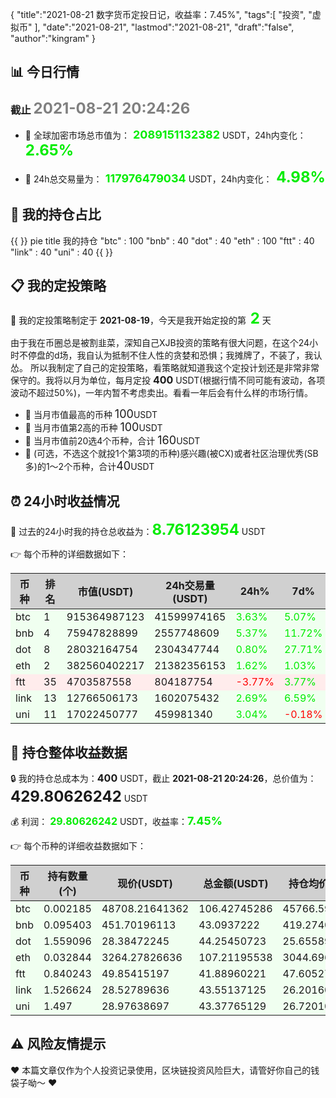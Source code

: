 {
  "title":"2021-08-21 数字货币定投日记，收益率：7.45%",
  "tags":[
    "投资",
    "虚拟币"
  ],
  "date":"2021-08-21",
  "lastmod":"2021-08-21",
  "draft":"false",
  "author":"kingram"
}

##  📊 今日行情
### 截止 <font color=grey size=5 >**2021-08-21 20:24:26**</font>
- 🍖 全球加密市场总市值为：<font color=#00EC00 size=4 > **2089151132382**</font> USDT，24h内变化：<font color=#00EC00 size=5 > **2.65%**</font>

- 🍤 24h总交易量为：<font color=#00EC00 size=4 > **117976479034**</font> USDT，24h内变化：<font color=#00EC00 size=5 > **4.98%**</font>

## 🎨 我的持仓占比
{{ <mermaid> }}
	pie title 我的持仓
	"btc" : 100
	"bnb" : 40
	"dot" : 40
	"eth" : 100
	"ftt" : 40
	"link" : 40
	"uni" : 40
{{ </mermaid> }}

## 📋 我的定投策略
📎 我的定投策略制定于 **2021-08-19**，今天是我开始定投的第<font color=#00EC00 size=5 > **2**</font> 天

<div>由于我在币圈总是被割韭菜，深知自己XJB投资的策略有很大问题，在这个24小时不停盘的d场，我自认为抵制不住人性的贪婪和恐惧；我摊牌了，不装了，我认怂。
所以我制定了自己的定投策略，看策略就知道我这个定投计划还是非常非常保守的。我将以月为单位，每月定投 <font size=3 ><strong> 400 </strong></font> USDT(根据行情不同可能有波动，各项波动不超过50%)，一年内暂不考虑卖出。看看一年后会有什么样的市场行情。</div>

- 🥇 当月市值最高的币种 <font size=4 >100</font>USDT
- 🥈 当月市值第2高的币种 <font size=4 >100</font>USDT
- 🥉 当月市值前20选4个币种，合计 <font size=4 >160</font>USDT
- 🏅 (可选，不选这个就投1个第3项的币种)感兴趣(被CX)或者社区治理优秀(SB多)的1～2个币种，合计<font size=4 >40</font>USDT

## ⏰ 24小时收益情况
📌 过去的24小时我的持仓总收益为：<font color=#00EC00 size=5 >**8.76123954**</font> USDT

👉 每个币种的详细数据如下：
<table>
    <thead><tr bgcolor="#d0d0d0" ><th>币种</th><th>排名</th><th>市值(USDT)</th><th>24h交易量(USDT)</th><th>24h%</th><th>7d%</th><th>24h收益</th></tr></thead>
    <tbody>
    <tr>
        <td bgcolor=#F0FFF0>btc</td>
        <td bgcolor=#F0FFF0>1</td>
        <td bgcolor=#F0FFF0>915364987123</td>
        <td bgcolor=#F0FFF0>41599974165</td>
        <td bgcolor=#F0FFF0><font color=#00EC00>3.63%</font></td>
        <td bgcolor=#F0FFF0><font color=#00EC00>5.07%</font></td>
        <td bgcolor=#F0FFF0><font color=#00EC00 size=3 ><strong>3.73168545</strong></font></td>
    </tr>
    <tr>
        <td bgcolor=#F0FFF0>bnb</td>
        <td bgcolor=#F0FFF0>4</td>
        <td bgcolor=#F0FFF0>75947828899</td>
        <td bgcolor=#F0FFF0>2557748609</td>
        <td bgcolor=#F0FFF0><font color=#00EC00>5.37%</font></td>
        <td bgcolor=#F0FFF0><font color=#00EC00>11.72%</font></td>
        <td bgcolor=#F0FFF0><font color=#00EC00 size=3 ><strong>2.19428338</strong></font></td>
    </tr>
    <tr>
        <td bgcolor=#F0FFF0>dot</td>
        <td bgcolor=#F0FFF0>8</td>
        <td bgcolor=#F0FFF0>28032164754</td>
        <td bgcolor=#F0FFF0>2304347744</td>
        <td bgcolor=#F0FFF0><font color=#00EC00>0.80%</font></td>
        <td bgcolor=#F0FFF0><font color=#00EC00>27.71%</font></td>
        <td bgcolor=#F0FFF0><font color=#00EC00 size=3 ><strong>0.35127992</strong></font></td>
    </tr>
    <tr>
        <td bgcolor=#F0FFF0>eth</td>
        <td bgcolor=#F0FFF0>2</td>
        <td bgcolor=#F0FFF0>382560402217</td>
        <td bgcolor=#F0FFF0>21382356153</td>
        <td bgcolor=#F0FFF0><font color=#00EC00>1.62%</font></td>
        <td bgcolor=#F0FFF0><font color=#00EC00>1.03%</font></td>
        <td bgcolor=#F0FFF0><font color=#00EC00 size=3 ><strong>1.70680864</strong></font></td>
    </tr>
    <tr>
        <td bgcolor=#FFECEC>ftt</td>
        <td bgcolor=#FFECEC>35</td>
        <td bgcolor=#FFECEC>4703587558</td>
        <td bgcolor=#FFECEC>804187754</td>
        <td bgcolor=#FFECEC><font color=#FF0000>-3.77%</font></td>
        <td bgcolor=#FFECEC><font color=#00EC00>3.77%</font></td>
        <td bgcolor=#FFECEC><font color=#FF0000 size=3 ><strong>-1.64267362</strong></font></td>
    </tr>
    <tr>
        <td bgcolor=#F0FFF0>link</td>
        <td bgcolor=#F0FFF0>13</td>
        <td bgcolor=#F0FFF0>12766506173</td>
        <td bgcolor=#F0FFF0>1602075432</td>
        <td bgcolor=#F0FFF0><font color=#00EC00>2.69%</font></td>
        <td bgcolor=#F0FFF0><font color=#00EC00>6.59%</font></td>
        <td bgcolor=#F0FFF0><font color=#00EC00 size=3 ><strong>1.14108353</strong></font></td>
    </tr>
    <tr>
        <td bgcolor=#F0FFF0>uni</td>
        <td bgcolor=#F0FFF0>11</td>
        <td bgcolor=#F0FFF0>17022450777</td>
        <td bgcolor=#F0FFF0>459981340</td>
        <td bgcolor=#F0FFF0><font color=#00EC00>3.04%</font></td>
        <td bgcolor=#F0FFF0><font color=#FF0000>-0.18%</font></td>
        <td bgcolor=#F0FFF0><font color=#00EC00 size=3 ><strong>1.27877224</strong></font></td>
    </tr>
    </tbody>
</table>

## 🎯 持仓整体收益数据

🔒 我的持仓总成本为：<font size=3 >**400**</font> USDT，截止 **2021-08-21 20:24:26**，总价值为：<font  size=5 >**429.80626242**</font> USDT

💰 利润： <font color=#00EC00 size=3 >**29.80626242**</font> USDT，收益率：<font color=#00EC00 size=4 >**7.45%**</font>

👉 每个币种的详细收益数据如下：

<table>
    <thead><tr bgcolor="#d0d0d0" ><th>币种</th><th>持有数量(个)</th><th>现价(USDT)</th><th>总金额(USDT)</th><th>持仓均价(USDT)</th><th>成本(USDT)</th><th>利润(USDT)</th><th>收益率</th></tr></thead>
    <tbody>
    <tr>
        <td bgcolor=#F0FFF0>btc</td>
        <td bgcolor=#F0FFF0>0.002185</td>
        <td bgcolor=#F0FFF0>48708.21641362</td>
        <td bgcolor=#F0FFF0>106.42745286</td>
        <td bgcolor=#F0FFF0>45766.59038902</td>
        <td bgcolor=#F0FFF0>100</td>
        <td bgcolor=#F0FFF0>6.42745286</td>
        <td bgcolor=#F0FFF0><font color=#00EC00 size=3 ><strong>6.43%</strong></font></td>
    </tr>
    <tr>
        <td bgcolor=#F0FFF0>bnb</td>
        <td bgcolor=#F0FFF0>0.095403</td>
        <td bgcolor=#F0FFF0>451.70196113</td>
        <td bgcolor=#F0FFF0>43.0937222</td>
        <td bgcolor=#F0FFF0>419.27402702</td>
        <td bgcolor=#F0FFF0>40</td>
        <td bgcolor=#F0FFF0>3.0937222</td>
        <td bgcolor=#F0FFF0><font color=#00EC00 size=3 ><strong>7.73%</strong></font></td>
    </tr>
    <tr>
        <td bgcolor=#F0FFF0>dot</td>
        <td bgcolor=#F0FFF0>1.559096</td>
        <td bgcolor=#F0FFF0>28.38472245</td>
        <td bgcolor=#F0FFF0>44.25450723</td>
        <td bgcolor=#F0FFF0>25.6558929</td>
        <td bgcolor=#F0FFF0>40</td>
        <td bgcolor=#F0FFF0>4.25450723</td>
        <td bgcolor=#F0FFF0><font color=#00EC00 size=3 ><strong>10.64%</strong></font></td>
    </tr>
    <tr>
        <td bgcolor=#F0FFF0>eth</td>
        <td bgcolor=#F0FFF0>0.032844</td>
        <td bgcolor=#F0FFF0>3264.27826636</td>
        <td bgcolor=#F0FFF0>107.21195538</td>
        <td bgcolor=#F0FFF0>3044.69613933</td>
        <td bgcolor=#F0FFF0>100</td>
        <td bgcolor=#F0FFF0>7.21195538</td>
        <td bgcolor=#F0FFF0><font color=#00EC00 size=3 ><strong>7.21%</strong></font></td>
    </tr>
    <tr>
        <td bgcolor=#F0FFF0>ftt</td>
        <td bgcolor=#F0FFF0>0.840243</td>
        <td bgcolor=#F0FFF0>49.85415197</td>
        <td bgcolor=#F0FFF0>41.88960221</td>
        <td bgcolor=#F0FFF0>47.60527609</td>
        <td bgcolor=#F0FFF0>40</td>
        <td bgcolor=#F0FFF0>1.88960221</td>
        <td bgcolor=#F0FFF0><font color=#00EC00 size=3 ><strong>4.72%</strong></font></td>
    </tr>
    <tr>
        <td bgcolor=#F0FFF0>link</td>
        <td bgcolor=#F0FFF0>1.526624</td>
        <td bgcolor=#F0FFF0>28.52789636</td>
        <td bgcolor=#F0FFF0>43.55137125</td>
        <td bgcolor=#F0FFF0>26.20160563</td>
        <td bgcolor=#F0FFF0>40</td>
        <td bgcolor=#F0FFF0>3.55137125</td>
        <td bgcolor=#F0FFF0><font color=#00EC00 size=3 ><strong>8.88%</strong></font></td>
    </tr>
    <tr>
        <td bgcolor=#F0FFF0>uni</td>
        <td bgcolor=#F0FFF0>1.497</td>
        <td bgcolor=#F0FFF0>28.97638697</td>
        <td bgcolor=#F0FFF0>43.37765129</td>
        <td bgcolor=#F0FFF0>26.72010688</td>
        <td bgcolor=#F0FFF0>40</td>
        <td bgcolor=#F0FFF0>3.37765129</td>
        <td bgcolor=#F0FFF0><font color=#00EC00 size=3 ><strong>8.44%</strong></font></td>
    </tr>
    </tbody>
</table>

## ⚠️ 风险友情提示
❤️ 本篇文章仅作为个人投资记录使用，区块链投资风险巨大，请管好你自己的钱袋子呦～ ❤️